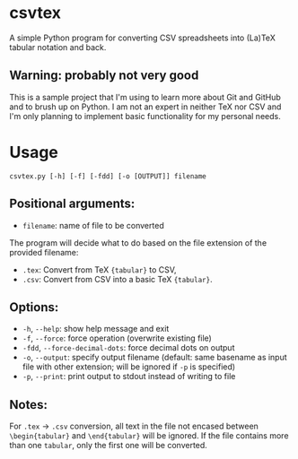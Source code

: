 # csvtex
A simple Python program for converting CSV spreadsheets into (La)TeX tabular notation and back.

## Warning: probably not very good
This is a sample project that I'm using to learn more about Git and GitHub and to brush up on Python. I am not an expert in neither TeX nor CSV and I'm only planning to implement basic functionality for my personal needs.

# Usage
```
csvtex.py [-h] [-f] [-fdd] [-o [OUTPUT]] filename
```
## Positional arguments:
- `filename`: name of file to be converted

The program will decide what to do based on the file extension of the provided filename:
- `.tex`: Convert from TeX `{tabular}` to CSV,
- `.csv`: Convert from CSV into a basic TeX `{tabular}`.

## Options:
- `-h`, `--help`: show help message and exit
- `-f`, `--force`: force operation (overwrite existing file)
- `-fdd`, `--force-decimal-dots`: force decimal dots on output
- `-o`, `--output`: specify output filename (default: same basename as input file with other extension; will be ignored if `-p` is specified)
- `-p`, `--print`: print output to stdout instead of writing to file

## Notes:
For `.tex` -> `.csv` conversion, all text in the file not encased between `\begin{tabular}` and `\end{tabular}` will be ignored. If the file contains more than one `tabular`, only the first one will be converted.
